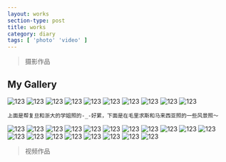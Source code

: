 ```yaml
---
layout: works
section-type: post
title: works
category: diary
tags: [ 'photo' 'video' ]
---
```

>摄影作品

## My Gallery 

![123](/img/posts/2/1.jpg)
![123](/img/posts/2/2.jpg)
![123](/img/posts/2/3.jpg)
![123](/img/posts/2/4.jpg)
![123](/img/posts/2/5.jpg)
![123](/img/posts/2/6.jpg)
![123](/img/posts/2/7.jpg)
![123](/img/posts/2/8.jpg)
![123](/img/posts/2/9.jpg)
![123](/img/posts/2/10.jpg)

``上面是帮复旦和浙大的学姐照的-_-好累，下面是在毛里求斯和马来西亚照的一些风景照～``

![123](/img/posts/2/11.jpg)
![123](/img/posts/2/12.jpg)
![123](/img/posts/2/13.jpg)
![123](/img/posts/2/14.jpg)
![123](/img/posts/2/15.jpg)
![123](/img/posts/2/16.jpg)
![123](/img/posts/2/17.jpg)
![123](/img/posts/2/18.jpg)
![123](/img/posts/2/19.jpg)
![123](/img/posts/2/20.jpg)
![123](/img/posts/2/21.jpg)
![123](/img/posts/2/22.jpg)
![123](/img/posts/2/23.jpg)
![123](/img/posts/2/24.jpg)
![123](/img/posts/2/25.jpg)
![123](/img/posts/2/26.jpg)
![123](/img/posts/2/27.jpg)
![123](/img/posts/2/28.jpg)
![123](/img/posts/2/29.jpg)

>视频作品


